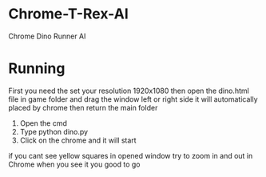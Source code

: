# Chrome-T-Rex-AI
Chrome Dino Runner AI

# Running
First you need the set your resolution 1920x1080
then open the dino.html file in game folder and drag the window left or right side 
it will automatically placed by chrome then return the main folder

1. Open the cmd
2. Type python dino.py
3. Click on the chrome and it will start

if you cant see yellow squares in opened window try to zoom in and out in Chrome 
when you see it you good to go
